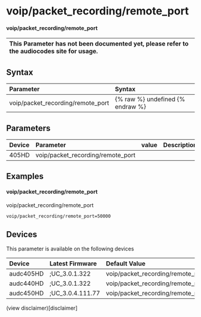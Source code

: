 ﻿---
description: voip/packet_recording/remote_port
search: false
---

# voip/packet_recording/remote_port

#### voip/packet_recording/remote_port


| This Parameter has not been documented yet, please refer to the audiocodes site for usage.  |
| :--- |

## Syntax
| Parameter | Syntax |
| :--- | :--- |
|voip/packet_recording/remote_port | {% raw %} undefined {% endraw %} |

## Parameters
|Device|Parameter|value|Description|
|:---|:---|:---|:---|
| 405HD | voip/packet_recording/remote_port |  |  |

## Examples
#### voip/packet_recording/remote_port

voip/packet_recording/remote_port

```
voip/packet_recording/remote_port=50000
```

## Devices
This parameter is available on the following devices

| Device | Latest Firmware | Default Value |
|:---|:---|:---|
| audc405HD | ;UC_3.0.1.322 | voip/packet_recording/remote_port=50000 
| audc440HD | ;UC_3.0.1.322 | voip/packet_recording/remote_port=50000 
| audc450HD | ;UC_3.0.4.111.77 | voip/packet_recording/remote_port=50000 

(view disclaimer)[disclaimer]
